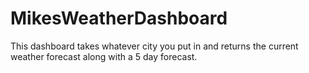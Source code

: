 # MikesWeatherDashboard
This dashboard takes whatever city you put in and returns the current weather forecast along with a 5 day forecast.